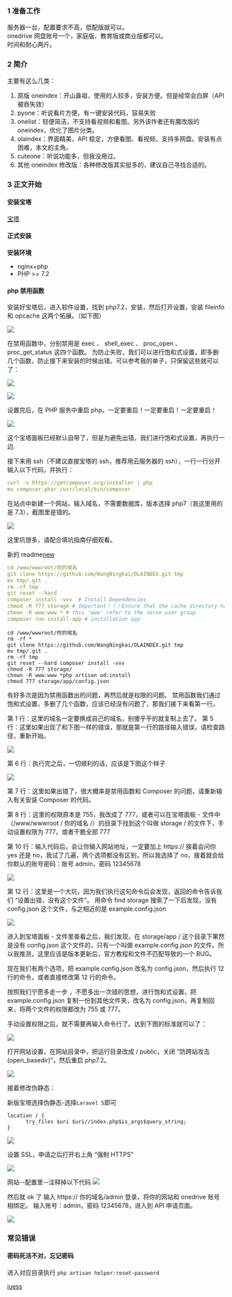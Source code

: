 

### 1 准备工作

服务器一台，配置要求不高，低配版就可以。  
onedrive 网盘账号一个，家庭版、教育版或商业版都可以。  
时间和耐心两斤。

### 2 简介

主要有这么几类：

1. 原版 oneindex：开山鼻祖，使用的人较多，安装方便。但是经常会白屏（API 被吞失效）
2. pyone：听说看片方便，有一键安装代码，容易失败
3. onelist：轻便简洁，不支持看视频和看图。另外该作者还有魔改版的 oneindex，优化了图片分类。
4. olaindex：界面精美，API 稳定，方便看图、看视频，支持多网盘。安装有点困难，本文的主角。
5. cuteone：听说功能多，但我没用过。
6. 其他 oneindex 修改版：各种修改版其实挺多的，建议自己寻找合适的。

### 3 正文开始

#### 安装宝塔

[宝塔](https://www.bt.cn/download/linux.html)

#### 正式安装

**安装环境**

- nginx+php
- PHP >= 7.2

#### php 禁用函数

安装好宝塔后，进入软件设置，找到 php7.2，安装，然后打开设置，安装 fileinfo 和 opcache 这两个拓展。（如下图）

![](https://cdn.jsdelivr.net/gh/tianzhenwuxie01/gitpicgo/img/20200217144548.png)

在禁用函数中，分别禁用是 exec 、 shell_exec 、 proc_open 、proc_get_status 这四个函数。
为防止失败，我们可以进行饱和式设置，即多删几个函数，防止接下来安装的时候出错。可以参考我的单子，只保留这些就可以了：

![](https://cdn.jsdelivr.net/gh/tianzhenwuxie01/gitpicgo/img/20200217144723.png)

![](https://cdn.jsdelivr.net/gh/tianzhenwuxie01/gitpicgo/img/20200217144753.png)

设置完后，在 PHP 服务中重启 php。一定要重启！一定要重启！一定要重启！

![](https://cdn.jsdelivr.net/gh/tianzhenwuxie01/gitpicgo/img/20200217144813.png)

这个宝塔面板已经默认自带了，但是为避免出错，我们进行饱和式设置，再执行一边.

接下来用 ssh（不建议直接宝塔的 ssh，推荐用云服务器的 ssh），一行一行分开输入以下代码，并执行：

``` yaml
curl -s https://getcomposer.org/installer | php
mv composer.phar /usr/local/bin/composer
```

在站点中新建一个网站，输入域名，不需要数据库，版本选择 php7（我这里用的是 7.3），截图里是错的。

![](https://cdn.jsdelivr.net/gh/tianzhenwuxie01/gitpicgo/img/20200217144847.png)

这里坑很多，请配合填坑指南仔细观看。

新的 readme[new](https://github.com/WangNingkai/OLAINDEX)

``` yaml
cd /www/wwwroot/你的域名
git clone https://github.com/WangNingkai/OLAINDEX.git tmp
mv tmp/.git .
rm -rf tmp
git reset --hard
composer install -vvv  # Install Dependencies
chmod -R 777 storage # Important！！！Ensure that the cache directory has read and write permissions
chown -R www:www * # this 'www' refer to the serve user group
composer run install-app # installation app
```




```
cd /www/wwwroot/你的域名
rm -rf *
git clone https://github.com/WangNingkai/OLAINDEX.git tmp
mv tmp/.git .
rm -rf tmp
git reset --hard composer install -vvv
chmod -R 777 storage/
chown -R www:www *php artisan od:install
chmod 777 storage/app/config.json
```

有好多次是因为禁用函数出的问题，再然后就是权限的问题。
禁用函数我们通过饱和式设置，多删了几个函数，应该已经没有问题了，那我们接下来看第一行。

第 1 行：这里的域名一定要换成自己的域名，别傻乎乎的就复制上去了。
第 5 行：这里如果出现了和下图一样的错误，那就是第一行的路径输入错误，请检查路径，重新开始。

![](https://cdn.jsdelivr.net/gh/tianzhenwuxie01/gitpicgo/img/20200217145610.png)

第 6 行：执行完之后，一切顺利的话，应该是下图这个样子

![](https://cdn.jsdelivr.net/gh/tianzhenwuxie01/gitpicgo/img/20200217145637.jpg)

第 7 行：这里如果出错了，很大概率是禁用函数和 Composer 的问题，请重新输入有关安装 Composer 的代码。

第 8 行：这里的权限原本是 755，我改成了 777，或者可以在宝塔面板 - 文件中（/www/wwwroot / 你的域名 /）的目录下找到这个叫做 storage / 的文件下，手动设置权限为 777。或者干脆全部 777

第 10 行：输入代码后，会让你输入网站地址，一定要加上 https:// 接着会问你 yes 还是 no，我试了几遍，两个选项都没有区别，所以我选择了 no，接着就会给你默认的账号密码：账号 admin，密码 12345678

![](https://cdn.jsdelivr.net/gh/tianzhenwuxie01/gitpicgo/img/20200217145713.png)

第 12 行：这里是一个大坑，因为我们执行这句命令后会发现，返回的命令告诉我们 “设置出错，没有这个文件”。
用命令 find storage 搜索了一下后发现，没有 config.json 这个文件，与之相近的是 example.config.json

![](https://cdn.jsdelivr.net/gh/tianzhenwuxie01/gitpicgo/img/20200217145744.png)

进入到宝塔面板 - 文件里查看之后，我们发现，在 storage/app / 这个目录下果然是没有 config.json 这个文件的，只有一个叫做 example.config.json 的文件。所以我推测，这里应该是版本更新后，官方教程和文件不匹配导致的一个 BUG。

现在我们有两个选项，把 example.config.json 改名为 config.json，然后执行 12 行的命令，或者直接修改第 12 行的命令。

按照我们宁愿多走一步 ，不愿多出一次错的思想，进行饱和式设置，把 example.config.json 复制一份到其他文件夹，改名为 config.json，再复制回来，将两个文件的权限都改为 755 或 777。

手动设置权限之后，就不需要再输入命令行了。达到下图的标准就可以了：

![](https://cdn.jsdelivr.net/gh/tianzhenwuxie01/gitpicgo/img/20200217145857.png)



打开网站设置，在网站目录中，把运行目录改成 / public，关闭 “防跨站攻击 (open_basedir)”，然后重启 php7.2。

![](https://cdn.jsdelivr.net/gh/tianzhenwuxie01/gitpicgo/img/20200217145924.png)

接着修改伪静态：

新版宝塔选择伪静态-选择`Laravel 5`即可

```
location / {
      try_files $uri $uri//index.php$is_args$query_string;
}
```

![](https://cdn.jsdelivr.net/gh/tianzhenwuxie01/gitpicgo/img/20200217150055.png)

设置 SSL，申请之后打开右上角 “强制 HTTPS”

![](https://cdn.jsdelivr.net/gh/tianzhenwuxie01/gitpicgo/img/20200217150222.png)

网站--配置里--注释掉以下代码
![](https://cdn.jsdelivr.net/gh/tianzhenwuxie01/gitpicgo/img/20200823230451.png)

然后就 ok 了
输入 https:// 你的域名/admin 登录，将你的网站和 onedrive 账号相绑定。
输入账号：admin，密码 12345678，进入到 API 申请页面。

![](https://cdn.jsdelivr.net/gh/tianzhenwuxie01/gitpicgo/img/20200823230836.png)

### 常见错误

#### 密码死活不对，忘记密码

进入对应目录执行
`php artisan helper:reset-password`

[iuess](https://github.com/WangNingkai/OLAINDEX/issues/307)
